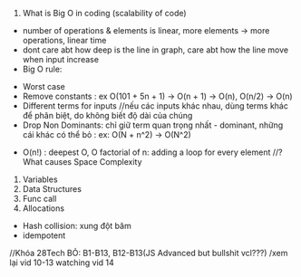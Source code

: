 1. What is Big O in coding (scalability of code)

- number of operations & elements is linear, more elements -> more operations, linear time
- dont care abt how deep is the line in graph, care abt how the line move when input increase
- Big O rule:

* Worst case
* Remove constants : ex O(101 + 5n + 1) -> O(n + 1) -> O(n), O(n/2) -> O(n)
* Different terms for inputs //nếu các inputs khác nhau, dùng terms khác để phân biệt, do không biết độ dài của chúng
* Drop Non Dominants: chỉ giữ term quan trọng nhất - dominant, những cái khác có thể bỏ : ex: O(N + n^2) -> O(N^2)

- O(n!) : deepest O, O factorial of n: adding a loop for every element
  //? What causes Space Complexity

1. Variables
2. Data Structures
3. Func call
4. Allocations

- Hash collision: xung đột băm
- idempotent

//Khóa 28Tech BỎ: B1-B13, B12-B13(JS Advanced but bullshit vcl???)
/xem lại vid 10-13
watching vid 14
